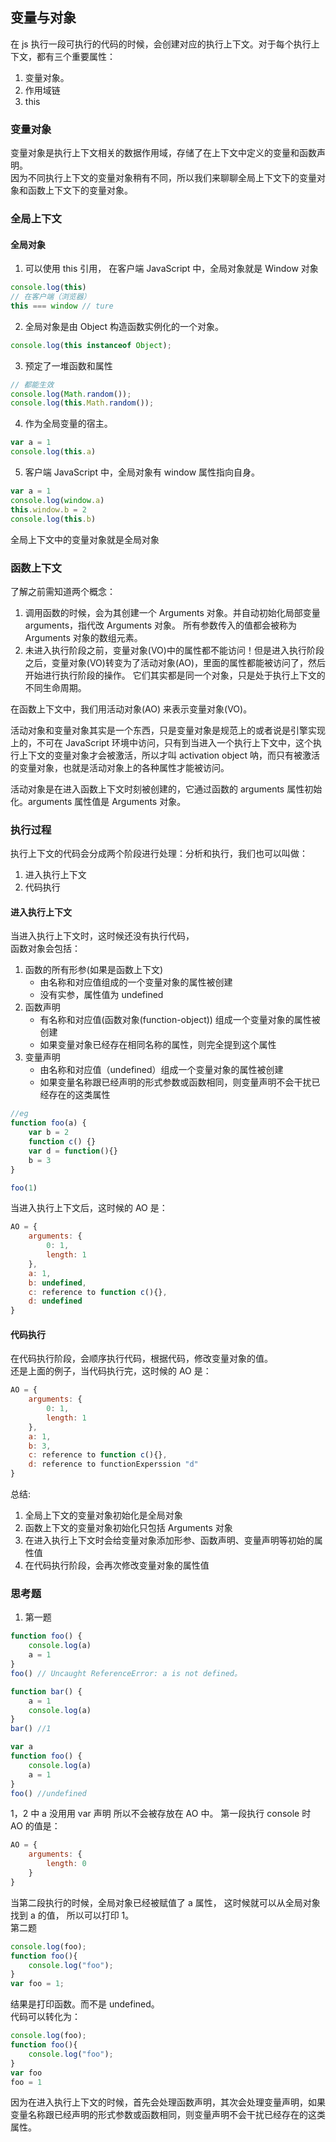 ## 变量与对象
在 js 执行一段可执行的代码的时候，会创建对应的执行上下文。对于每个执行上下文，都有三个重要属性：
1. 变量对象。
2. 作用域链
3. this

### 变量对象
变量对象是执行上下文相关的数据作用域，存储了在上下文中定义的变量和函数声明。<br>
因为不同执行上下文的变量对象稍有不同，所以我们来聊聊全局上下文下的变量对象和函数上下文下的变量对象。

### 全局上下文
#### 全局对象
1. 可以使用 this 引用， 在客户端 JavaScript 中，全局对象就是 Window 对象
```js
console.log(this) 
// 在客户端（浏览器）
this === window // ture
```
2. 全局对象是由 Object 构造函数实例化的一个对象。
```js
console.log(this instanceof Object);
```
3. 预定了一堆函数和属性
```js
// 都能生效
console.log(Math.random());
console.log(this.Math.random());
```
4. 作为全局变量的宿主。
```js
var a = 1
console.log(this.a)
```
5. 客户端 JavaScript 中，全局对象有 window 属性指向自身。
```js
var a = 1
console.log(window.a)
this.window.b = 2
console.log(this.b)
```
全局上下文中的变量对象就是全局对象

### 函数上下文
了解之前需知道两个概念：
1. 调用函数的时候，会为其创建一个 Arguments 对象。并自动初始化局部变量 arguments，指代改 Arguments 对象。 所有参数传入的值都会被称为 Arguments 对象的数组元素。
2. 未进入执行阶段之前，变量对象(VO)中的属性都不能访问！但是进入执行阶段之后，变量对象(VO)转变为了活动对象(AO)，里面的属性都能被访问了，然后开始进行执行阶段的操作。
它们其实都是同一个对象，只是处于执行上下文的不同生命周期。

在函数上下文中，我们用活动对象(AO) 来表示变量对象(VO)。<br>

活动对象和变量对象其实是一个东西，只是变量对象是规范上的或者说是引擎实现上的，不可在 JavaScript 环境中访问，只有到当进入一个执行上下文中，这个执行上下文的变量对象才会被激活，所以才叫 activation object 呐，而只有被激活的变量对象，也就是活动对象上的各种属性才能被访问。

活动对象是在进入函数上下文时刻被创建的，它通过函数的 arguments 属性初始化。arguments 属性值是 Arguments 对象。

### 执行过程
执行上下文的代码会分成两个阶段进行处理：分析和执行，我们也可以叫做：
1. 进入执行上下文
2. 代码执行
#### 进入执行上下文
当进入执行上下文时，这时候还没有执行代码，<br>
函数对象会包括：<br>
1. 函数的所有形参(如果是函数上下文)
    + 由名称和对应值组成的一个变量对象的属性被创建
    + 没有实参，属性值为 undefined
2. 函数声明
    + 有名称和对应值(函数对象(function-object)) 组成一个变量对象的属性被创建
    + 如果变量对象已经存在相同名称的属性，则完全提到这个属性
3. 变量声明
    + 由名称和对应值（undefined）组成一个变量对象的属性被创建
    + 如果变量名称跟已经声明的形式参数或函数相同，则变量声明不会干扰已经存在的这类属性
```js
//eg
function foo(a) {
    var b = 2
    function c() {}
    var d = function(){}
    b = 3
}

foo(1)
```
当进入执行上下文后，这时候的 AO 是：
```js
AO = {
    arguments: {
        0: 1,
        length: 1
    },
    a: 1,
    b: undefined,
    c: reference to function c(){},
    d: undefined
}
```

#### 代码执行
在代码执行阶段，会顺序执行代码，根据代码，修改变量对象的值。<br>
还是上面的例子，当代码执行完，这时候的 AO 是：
```js
AO = {
    arguments: {
        0: 1,
        length: 1
    },
    a: 1,
    b: 3,
    c: reference to function c(){},
    d: reference to functionExperssion "d"
}
```
总结:
1. 全局上下文的变量对象初始化是全局对象
2. 函数上下文的变量对象初始化只包括 Arguments 对象
3. 在进入执行上下文时会给变量对象添加形参、函数声明、变量声明等初始的属性值
4. 在代码执行阶段，会再次修改变量对象的属性值

### 思考题
1. 第一题
```js
function foo() {
    console.log(a)
    a = 1
}
foo() // Uncaught ReferenceError: a is not defined。

function bar() {
    a = 1
    console.log(a)
}
bar() //1

var a
function foo() {
    console.log(a)
    a = 1
}
foo() //undefined
```
1，2 中 a 没用用 var 声明 所以不会被存放在 AO 中。
第一段执行 console 时 AO 的值是：
```js
AO = {
    arguments: {
        length: 0
    }
}
```
当第二段执行的时候，全局对象已经被赋值了 a 属性， 这时候就可以从全局对象找到 a 的值， 所以可以打印 1。<br>
第二题
```js
console.log(foo);
function foo(){
    console.log("foo");
}
var foo = 1;
```
结果是打印函数。而不是 undefined。<br>
代码可以转化为：
```js
console.log(foo);
function foo(){
    console.log("foo");
}
var foo
foo = 1
```
因为在进入执行上下文的时候，首先会处理函数声明，其次会处理变量声明，如果变量名称跟已经声明的形式参数或函数相同，则变量声明不会干扰已经存在的这类属性。